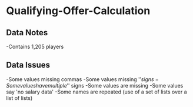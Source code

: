 # Qualifying-Offer-Calculation


## Data Notes
-Contains 1,205 players

## Data Issues
-Some values missing commas
-Some values missing '$' signs
-Some values have multiple '$' signs
-Some values are missing
-Some values say 'no salary data'
-Some names are repeated (use of a set of lists over a list of lists)
